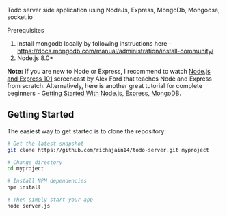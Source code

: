 Todo server side application using NodeJs, Express, MongoDb, Mongoose, socket.io

 Prerequisites

 1. install mongodb locally by following instructions here - https://docs.mongodb.com/manual/administration/install-community/
 2. Node.js 8.0+

 **Note:** If you are new to Node or Express, I recommend to watch
 [Node.js and Express 101](https://www.youtube.com/watch?v=BN0JlMZCtNU)
 screencast by Alex Ford that teaches Node and Express from scratch. Alternatively,
 here is another great tutorial for complete beginners - [Getting Started With Node.js, Express, MongoDB](http://cwbuecheler.com/web/tutorials/2013/node-express-mongo/).

 Getting Started
 ---------------

 The easiest way to get started is to clone the repository:

 ```bash
 # Get the latest snapshot
 git clone https://github.com/richajain14/todo-server.git myproject

 # Change directory
 cd myproject

 # Install NPM dependencies
 npm install

 # Then simply start your app
 node server.js
 
